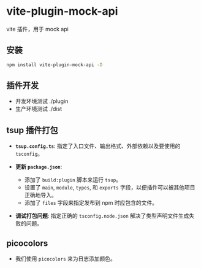 # vite-plugin-mock-api

vite 插件，用于 mock api

## 安装

```bash
npm install vite-plugin-mock-api -D
```

## 插件开发

- 开发环境测试 ./plugin
- 生产环境测试 ./dist

## tsup 插件打包

- **`tsup.config.ts`**: 指定了入口文件、输出格式、外部依赖以及要使用的 `tsconfig`。

- **更新 `package.json`**:

  - 添加了 `build:plugin` 脚本来运行 `tsup`。
  - 设置了 `main`, `module`, `types`, 和 `exports` 字段，以便插件可以被其他项目正确地导入。
  - 添加了 `files` 字段来指定发布到 npm 时应包含的文件。

- **调试打包问题**: 指定正确的 `tsconfig.node.json` 解决了类型声明文件生成失败的问题。

## picocolors

- 我们使用 `picocolors` 来为日志添加颜色。
